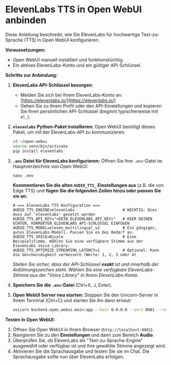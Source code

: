 # ElevenLabs TTS in Open WebUI anbinden

Diese Anleitung beschreibt, wie Sie ElevenLabs für hochwertige Text-zu-Sprache (TTS) in Open WebUI konfigurieren.

**Voraussetzungen:**

* Open WebUI manuell installiert und funktionstüchtig.
* Ein aktives ElevenLabs-Konto und ein gültiger API-Schlüssel.

**Schritte zur Anbindung:**

1.  **ElevenLabs API-Schlüssel besorgen:**
    * Melden Sie sich bei Ihrem ElevenLabs-Konto an: [https://elevenlabs.io/](https://elevenlabs.io/)
    * Gehen Sie zu Ihrem Profil oder den API-Einstellungen und kopieren Sie Ihren persönlichen API-Schlüssel (beginnt typischerweise mit `el_`).

2.  **`elevenlabs` Python-Paket installieren:**
    Open WebUI benötigt dieses Paket, um mit der ElevenLabs-API zu kommunizieren.
    ```bash
    cd ~/open-webui
    source venv/bin/activate
    pip install elevenlabs
    ```

3.  **`.env` Datei für ElevenLabs konfigurieren:**
    Öffnen Sie Ihre `.env`-Datei im Hauptverzeichnis von Open WebUI:
    ```bash
    nano .env
    ```
    **Kommentieren Sie die alten `AUDIO_TTS_` Einstellungen aus** (z.B. die von Edge TTS) und **fügen Sie die folgenden Zeilen hinzu oder passen Sie sie an:**

    ```
    # === ElevenLabs TTS Konfiguration ===
    AUDIO_TTS_ENGINE=elevenlabs                     # WICHTIG: Dies muss auf 'elevenlabs' gesetzt werden
    AUDIO_TTS_API_KEY="<DEIN_ELEVENLABS_API_KEY>"   # HIER DEINEN ECHTEN, KORREKTEN ELEVENLABS API-SCHLÜSSEL EINFÜGEN
    AUDIO_TTS_MODEL=eleven_multilingual_v2          # Ein gängiges, gutes ElevenLabs-Modell. Passen Sie es bei Bedarf an.
    AUDIO_TTS_VOICE=Nicole                          # Eine Beispielstimme. Wählen Sie eine verfügbare Stimme aus der ElevenLabs Voice Library.
    AUDIO_TTS_OPTIMIZE_STREAMING_LATENCY=1          # Optional: Kann die Geschwindigkeit verbessern (Werte: 1, 2, 3 oder 4)
    ```
    *Stellen Sie sicher, dass der API-Schlüssel **exakt** ist und innerhalb der Anführungszeichen steht.*
    *Wählen Sie eine verfügbare ElevenLabs-Stimme aus der "Voice Library" in Ihrem ElevenLabs-Konto.*

4.  **Speichern Sie die `.env`-Datei** (Ctrl+X, J, Enter).

5.  **Open WebUI Server neu starten:**
    Stoppen Sie den Uvicorn-Server in Ihrem Terminal (Ctrl+C) und starten Sie ihn dann erneut:
    ```bash
    uvicorn backend.open_webui.main:app --host 0.0.0.0 --port 8081 --reload
    ```

**Testen in Open WebUI:**

1.  Öffnen Sie Open WebUI in Ihrem Browser (`http://localhost:8081`).
2.  Navigieren Sie zu den **Einstellungen** und dann zum Bereich **Audio**.
3.  Überprüfen Sie, ob ElevenLabs als "Text-zu-Sprache-Engine" ausgewählt oder verfügbar ist und Ihre gewählte Stimme angezeigt wird.
4.  Aktivieren Sie die Sprachausgabe und testen Sie sie im Chat. Die Sprachausgabe sollte nun über ElevenLabs erfolgen.
